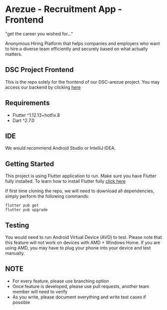 # Arezue - Recruitment App - Frontend

"get the career you wished for..."

Anonymous Hiring Platform that helps companies and employers who want to hire a diverse team efficiently and securely based on what actually matters.

## DSC Project Frontend

This is the repo solely for the frontend of our DSC-arezue project. You may access our backend by clicking [here](https://github.com/UTMCSC301/backend-arezue)

## Requirements

- Flutter ^1.12.13+hotfix.8
- Dart ^2.7.0

## IDE

We would recommend Android Studio or IntelliJ IDEA. 

## Getting Started

This project is using Flutter application to run.
Make sure you have Flutter fully installed. To learn how to install Flutter fully [click here](https://flutter.dev/docs/get-started/install)

If first time cloning the repo, we will need to download all dependencies, simply perform the following commands:
```
flutter pub get
flutter pub upgrade
```
## Testing

You would need to run Android Virtual Device (AVD) to test. Please note that this feature will not work on devices with AMD + Windows Home. If you are using AMD, you may have to plug your phone into your device and test manually.

## NOTE

- For every feature, please use branching option
- Once feature is developed, please use pull requests, another team member will need to verify
- As you write, please document everything and write test cases if possible
